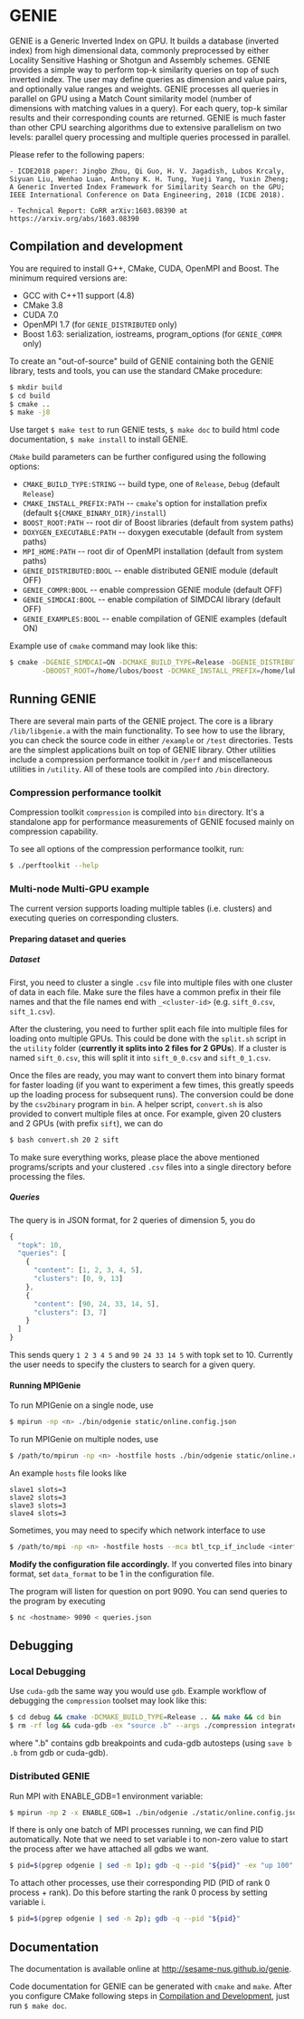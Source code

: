 # GENIE

GENIE is a Generic Inverted Index on GPU. It builds a database (inverted index) from high dimensional data, commonly
preprocessed by either Locality Sensitive Hashing or Shotgun and Assembly schemes. GENIE provides a simple way to
perform top-k similarity queries on top of such inverted index. The user may define queries as dimension and value
pairs, and optionally value ranges and weights. GENIE processes all queries in parallel on GPU using a Match Count
similarity model (number of dimensions with matching values in a query). For each query, top-k similar results and
their corresponding counts are returned. GENIE is much faster than other CPU searching algorithms due to extensive
parallelism on two levels: parallel query processing and multiple queries processed in parallel.

Please refer to the following papers:

```
- ICDE2018 paper: Jingbo Zhou, Qi Guo, H. V. Jagadish, Lubos Krcaly, Siyuan Liu, Wenhao Luan, Anthony K. H. Tung, Yueji Yang, Yuxin Zheng; A Generic Inverted Index Framework for Similarity Search on the GPU; IEEE International Conference on Data Engineering, 2018 (ICDE 2018). 

- Technical Report: CoRR arXiv:1603.08390 at https://arxiv.org/abs/1603.08390

```


## Compilation and development

You are required to install G++, CMake, CUDA, OpenMPI and Boost. The minimum required versions are:
- GCC with C++11 support (4.8)
- CMake 3.8
- CUDA 7.0
- OpenMPI 1.7 (for `GENIE_DISTRIBUTED` only)
- Boost 1.63: serialization, iostreams, program_options (for `GENIE_COMPR` only)

To create an "out-of-source" build of GENIE containing both the GENIE library, tests and tools, you can use the
standard CMake procedure:

```bash
$ mkdir build
$ cd build
$ cmake ..
$ make -j8
```
Use target `$ make test` to run GENIE tests, `$ make doc` to build html code documentation, `$ make install` to
install GENIE.

`CMake` build parameters can be further configured using the following options:
- `CMAKE_BUILD_TYPE:STRING` -- build type, one of `Release`, `Debug` (default `Release`)
- `CMAKE_INSTALL_PREFIX:PATH` -- `cmake`'s option for installation prefix (default `${CMAKE_BINARY_DIR}/install`)
- `BOOST_ROOT:PATH` -- root dir of Boost libraries (default from system paths)
- `DOXYGEN_EXECUTABLE:PATH` -- doxygen executable (default from system paths)
- `MPI_HOME:PATH` -- root dir of OpenMPI installation (default from system paths)
- `GENIE_DISTRIBUTED:BOOL` -- enable distributed GENIE module (default OFF)
- `GENIE_COMPR:BOOL` -- enable compression GENIE module (default OFF)
- `GENIE_SIMDCAI:BOOL` -- enable compilation of SIMDCAI library (default OFF)
- `GENIE_EXAMPLES:BOOL` -- enable compilation of GENIE examples (default ON)

Example use of `cmake` command may look like this:
```bash
$ cmake -DGENIE_SIMDCAI=ON -DCMAKE_BUILD_TYPE=Release -DGENIE_DISTRIBUTED=ON -DGENIE_COMPR=ON \
        -DBOOST_ROOT=/home/lubos/boost -DCMAKE_INSTALL_PREFIX=/home/lubos/genie-install ..
```

## Running GENIE

There are several main parts of the GENIE project. The core is a library `/lib/libgenie.a` with the main functionality.
To see how to use the library, you can check the source code in either `/example` or `/test` directories. Tests are
the simplest  applications built on top of GENIE library. Other utilities include a compression performance toolkit
in `/perf` and miscellaneous utilities in `/utility`. All of these tools are compiled into `/bin` directory.


### Compression performance toolkit


Compression toolkit `compression` is compiled into `bin` directory. It's a standalone app for performance measurements
of GENIE focused mainly on compression capability.

To see all options of the compression performance toolkit, run:
```bash
$ ./perftoolkit --help
```


### Multi-node Multi-GPU example

The current version supports loading multiple tables (i.e. clusters) and
executing queries on corresponding clusters.

#### Preparing dataset and queries

##### Dataset

First, you need to cluster a single `.csv` file into multiple files with
one cluster of data in each file. Make sure the files have a common prefix
in their file names and that the file names end with `_<cluster-id>`
(e.g. `sift_0.csv`, `sift_1.csv`).

After the clustering, you need to further split each file into multiple
files for loading onto multiple GPUs. This could be done with the `split.sh`
script in the `utility` folder (**currently it splits into 2 files for 2 GPUs**).
If a cluster is named `sift_0.csv`, this will split it into `sift_0_0.csv`
and `sift_0_1.csv`.

Once the files are ready, you may want to convert them into binary format
for faster loading (if you want to experiment a few times, this greatly
speeds up the loading process for subsequent runs). The conversion could
be done by the `csv2binary` program in `bin`. A helper script, `convert.sh`
is also provided to convert multiple files at once. For example, given 20
clusters and 2 GPUs (with prefix `sift`), we can do

```bash
$ bash convert.sh 20 2 sift
```

To make sure everything works, please place the above mentioned programs/scripts
and your clustered `.csv` files into a single directory before processing the files.

##### Queries

The query is in JSON format, for 2 queries of dimension 5, you do

```javascript
{
  "topk": 10,
  "queries": [
    {
      "content": [1, 2, 3, 4, 5],
      "clusters": [0, 9, 13]
    },
    {
      "content": [90, 24, 33, 14, 5],
      "clusters": [3, 7]
    }
  ]
}
```

This sends query `1 2 3 4 5` and `90 24 33 14 5` with topk set to 10.
Currently the user needs to specify the clusters to search for a
given query.

#### Running MPIGenie

To run MPIGenie on a single node, use

```bash
$ mpirun -np <n> ./bin/odgenie static/online.config.json
```

To run MPIGenie on multiple nodes, use

```bash
$ /path/to/mpirun -np <n> -hostfile hosts ./bin/odgenie static/online.config.json
```

An example `hosts` file looks like

```
slave1 slots=3
slave2 slots=3
slave3 slots=3
slave4 slots=3
```

Sometimes, you may need to specify which network interface to use

```bash
$ /path/to/mpi -np <n> -hostfile hosts --mca btl_tcp_if_include <interface> ./bin/odgenie static/online.config.json
```

**Modify the configuration file accordingly.** If you converted files into
binary format, set `data_format` to be 1 in the configuration file.

The program will listen for question on port 9090. You can send queries
to the program by executing

```bash
$ nc <hostname> 9090 < queries.json
```



## Debugging


### Local Debugging

Use `cuda-gdb` the same way you would use `gdb`. Example workflow of debugging the `compression` toolset may look like
this:

``` bash
$ cd debug && cmake -DCMAKE_BUILD_TYPE=Release .. && make && cd bin
$ rm -rf log && cuda-gdb -ex "source .b" --args ./compression integrated /home/lubos/data/adult.csv all
```
where ".b" contains gdb breakpoints and cuda-gdb autosteps (using `save b .b` from gdb or cuda-gdb).


### Distributed GENIE

Run MPI with ENABLE_GDB=1 environment variable:

```bash
$ mpirun -np 2 -x ENABLE_GDB=1 ./bin/odgenie ./static/online.config.json
```

If there is only one batch of MPI processes running, we can find PID automatically. Note that we need to set variable i
to non-zero value to start the process after we have attached all gdbs we want.

```bash
$ pid=$(pgrep odgenie | sed -n 1p); gdb -q --pid "${pid}" -ex "up 100" -ex "down 1" -ex "set variable gdb_attached=1" -ex "continue"
```

To attach other processes, use their corresponding PID (PID of rank 0 process + rank). Do this before starting the rank
0 process by setting variable i.

```bash
$ pid=$(pgrep odgenie | sed -n 2p); gdb -q --pid "${pid}"
```


## Documentation

The documentation is available online at http://sesame-nus.github.io/genie.

Code documentation for GENIE can be generated with `cmake` and `make`. After you configure CMake following steps in
[Compilation and Development](#compilation-and-development), just run `$ make doc`.
